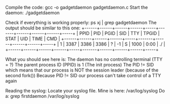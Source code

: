
Compile the code: gcc -o gadgetdaemon gadgetdaemon.c
Start the daemon: ./gadgetdaemon

Check if everything is working properly: ps xj | grep gadgetdaemon
The output should be similar to this one:
+------+------+------+------+-----+-------+------+------+------+-----+
| PPID | PID  | PGID | SID  | TTY | TPGID | STAT | UID  | TIME | CMD |
+------+------+------+------+-----+-------+------+------+------+-----+
|    1 | 3387 | 3386 | 3386 | ?   |    -1 | S    | 1000 | 0:00 | ./  |
+------+------+------+------+-----+-------+------+------+------+-----+

What you should see here is:
The daemon has no controlling terminal (TTY = ?)
The parent process ID (PPID) is 1 (The init process)
The PID != SID which means that our process is NOT the session leader
(because of the second fork())
Because PID != SID our process can't take control of a TTY again

Reading the syslog:
Locate your syslog file. Mine is here: /var/log/syslog
Do a: grep firstdaemon /var/log/syslog
